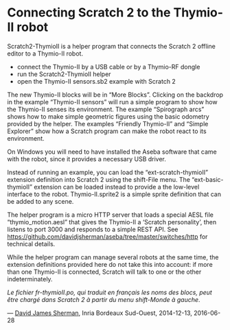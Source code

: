 # Connecting Scratch 2 to the Thymio-II robot

Scratch2-ThymioII is a helper program that connects the Scratch 2 offline editor to a Thymio-II robot.

- connect the Thymio-II by a USB cable or by a Thymio-RF dongle
- run the Scratch2-ThymioII helper
- open the Thymio-II sensors.sb2 example with Scratch 2

The new Thymio-II blocks will be in “More Blocks”. Clicking on the backdrop in the example “Thymio-II sensors” will run a simple program to show how the Thymio-II senses its environment. The example “Spirograph arcs” shows how to make simple geometric figures using the basic odometry provided by the helper. The examples “Friendly Thymio-II” and “Simple Explorer” show how a Scratch program can make the robot react to its environment.

On Windows you will need to have installed the Aseba software that came with the robot, since it provides a necessary USB driver.

Instead of running an example, you can load the “ext-scratch-thymioII” extension definition into Scratch 2 using the shift-File menu. The “ext-basic-thymioII” extension can be loaded instead to provide a the low-level interface to the robot. Thymio-II.sprite2 is a simple sprite definition that can be added to any scene.

The helper program is a micro HTTP server that loads a special AESL file “thymio_motion.aesl” that gives the Thymio-II a ‘Scratch personality’, then listens to port 3000 and responds to a simple REST API. See https://github.com/davidjsherman/aseba/tree/master/switches/http for technical details.

While the helper program can manage several robots at the same time, the extension definitions provided here do not take this into account: if more than one Thymio-II is connected, Scratch will talk to one or the other indeterminately.

*Le fichier fr-thymioII.po, qui traduit en français les noms des blocs, peut être chargé dans Scratch 2 à partir du menu shift-Monde à gauche*.

— [David James Sherman](mailto:david.sherman@inria.fr), Inria Bordeaux Sud-Ouest, 2014-12-13, 2016-06-28

